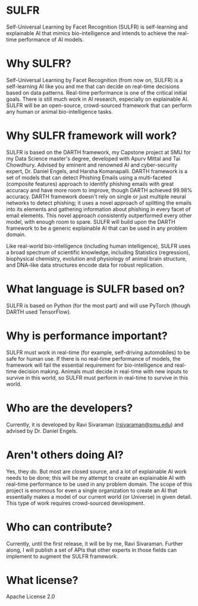 # SULFR
Self-Universal Learning by Facet Recognition (SULFR) is self-learning and explainable AI that mimics bio-intelligence and intends to achieve the real-time performance of AI models.

# Why SULFR?
Self-Universal Learning by Facet Recognition (from now on, SULFR) is a self-learning AI like you and me that can decide on real-time decisions based on data patterns. Real-time performance is one of the critical initial goals. There is still much work in AI research, especially on explainable AI. SULFR will be an open-source, crowd-sourced framework that can perform any human or animal bio-intelligence tasks.

# Why SULFR framework will work?
SULFR is based on the DARTH framework, my Capstone project at SMU for my Data Science master's degree, developed with Apurv Mittal and Tai Chowdhury. Advised by eminent and renowned AI and cyber-security expert, Dr. Daniel Engels,  and Harsha Komanapalli.
DARTH framework is a set of models that can detect Phishing Emails using a multi-faceted (composite features) approach to identify phishing emails with great accuracy and have more room to improve, though DARTH achieved 99.98% accuracy. 
DARTH framework doesn't rely on single or just multiple neural networks to detect phishing; it uses a novel approach of splitting the emails into its elements and gathering information about phishing in every facet of email elements. This novel approach consistently outperformed every other model, with enough room to spare.
SULFR will build upon the DARTH framework to be a generic explainable AI that can be used in any problem domain.

Like real-world bio-intelligence (including human intelligence), SULFR uses a broad spectrum of scientific knowledge, including Statistics (regression), biophysical chemistry, evolution and physiology of animal brain structure, and DNA-like data structures encode data for robust replication.

# What language is SULFR based on?
SULFR is based on Python (for the most part) and will use PyTorch (though DARTH used TensorFlow).

# Why is performance important?
SULFR must work in real-time (for example, self-driving automobiles) to be safe for human use. If there is no real-time performance of models, the framework will fail the essential requirement for bio-intelligence and real-time decision making. Animals must decide in real-time with new inputs to survive in this world, so SULFR must perform in real-time to survive in this world.

# Who are the developers?
Currently, it is developed by Ravi Sivaraman (rsivaraman@smu.edu) and advised by Dr. Daniel Engels.

# Aren't others doing AI?
Yes, they do. But most are closed source, and a lot of explainable AI work needs to be done; this will be my attempt to create an explainable AI with real-time performance to be used in any problem domain.
The scope of this project is enormous for even a single organization to create an AI that essentially makes a model of our current world (or Universe) in given detail. This type of work requires crowd-sourced development.

# Who can contribute?
Currently, until the first release, it will be by me, Ravi Sivaraman. Further along, I will publish a set of APIs that other experts in those fields can implement to augment the SULFR framework.

# What license?
Apache License 2.0 
